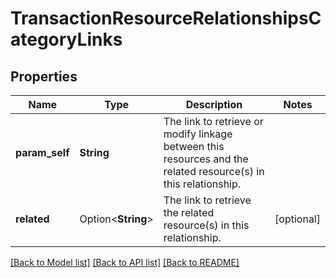 # TransactionResourceRelationshipsCategoryLinks

## Properties

Name | Type | Description | Notes
------------ | ------------- | ------------- | -------------
**param_self** | **String** | The link to retrieve or modify linkage between this resources and the related resource(s) in this relationship.  | 
**related** | Option<**String**> | The link to retrieve the related resource(s) in this relationship.  | [optional]

[[Back to Model list]](../README.md#documentation-for-models) [[Back to API list]](../README.md#documentation-for-api-endpoints) [[Back to README]](../README.md)



